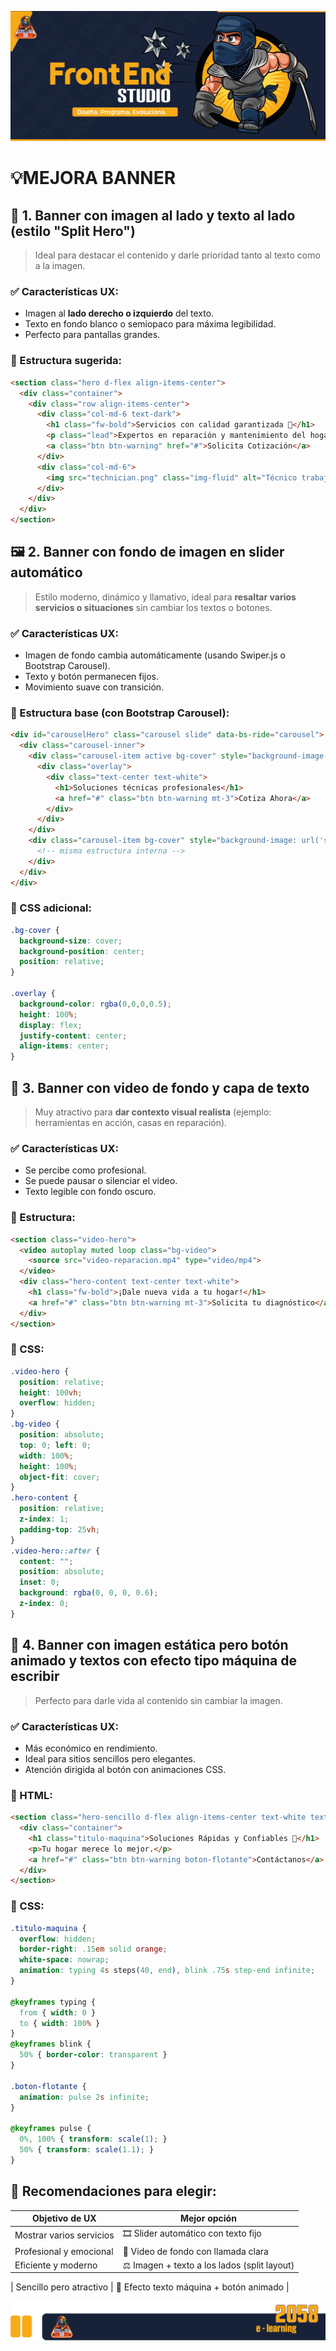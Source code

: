 ![Portada](https://github.com/Grandote58/grandote58-web-codex/blob/main/Semana_002/assets/Mesa%20de%20trabajo%201HtmlTypota.png)


# 💡MEJORA BANNER

## 🔁 1. **Banner con imagen al lado y texto al lado (estilo "Split Hero")**

> Ideal para destacar el contenido y darle prioridad tanto al texto como a la imagen.

### ✅ Características UX:

- Imagen al **lado derecho o izquierdo** del texto.
- Texto en fondo blanco o semiopaco para máxima legibilidad.
- Perfecto para pantallas grandes.

### 🧱 Estructura sugerida:

```html
<section class="hero d-flex align-items-center">
  <div class="container">
    <div class="row align-items-center">
      <div class="col-md-6 text-dark">
        <h1 class="fw-bold">Servicios con calidad garantizada 🔧</h1>
        <p class="lead">Expertos en reparación y mantenimiento del hogar.</p>
        <a class="btn btn-warning" href="#">Solicita Cotización</a>
      </div>
      <div class="col-md-6">
        <img src="technician.png" class="img-fluid" alt="Técnico trabajando">
      </div>
    </div>
  </div>
</section>
```

## 🖼️ 2. **Banner con fondo de imagen en slider automático**

> Estilo moderno, dinámico y llamativo, ideal para **resaltar varios servicios o situaciones** sin cambiar los textos o botones.

### ✅ Características UX:

- Imagen de fondo cambia automáticamente (usando Swiper.js o Bootstrap Carousel).
- Texto y botón permanecen fijos.
- Movimiento suave con transición.

### 🧱 Estructura base (con Bootstrap Carousel):

```html
<div id="carouselHero" class="carousel slide" data-bs-ride="carousel">
  <div class="carousel-inner">
    <div class="carousel-item active bg-cover" style="background-image: url('slide1.jpg'); height: 100vh;">
      <div class="overlay">
        <div class="text-center text-white">
          <h1>Soluciones técnicas profesionales</h1>
          <a href="#" class="btn btn-warning mt-3">Cotiza Ahora</a>
        </div>
      </div>
    </div>
    <div class="carousel-item bg-cover" style="background-image: url('slide2.jpg'); height: 100vh;">
      <!-- misma estructura interna -->
    </div>
  </div>
</div>
```

### 🎨 CSS adicional:

```css
.bg-cover {
  background-size: cover;
  background-position: center;
  position: relative;
}

.overlay {
  background-color: rgba(0,0,0,0.5);
  height: 100%;
  display: flex;
  justify-content: center;
  align-items: center;
}
```

## 🎥 3. **Banner con video de fondo y capa de texto**

> Muy atractivo para **dar contexto visual realista** (ejemplo: herramientas en acción, casas en reparación).

### ✅ Características UX:

- Se percibe como profesional.
- Se puede pausar o silenciar el video.
- Texto legible con fondo oscuro.

### 🧱 Estructura:

```html
<section class="video-hero">
  <video autoplay muted loop class="bg-video">
    <source src="video-reparacion.mp4" type="video/mp4">
  </video>
  <div class="hero-content text-center text-white">
    <h1 class="fw-bold">¡Dale nueva vida a tu hogar!</h1>
    <a href="#" class="btn btn-warning mt-3">Solicita tu diagnóstico</a>
  </div>
</section>
```

### 🎨 CSS:

```css
.video-hero {
  position: relative;
  height: 100vh;
  overflow: hidden;
}
.bg-video {
  position: absolute;
  top: 0; left: 0;
  width: 100%;
  height: 100%;
  object-fit: cover;
}
.hero-content {
  position: relative;
  z-index: 1;
  padding-top: 25vh;
}
.video-hero::after {
  content: "";
  position: absolute;
  inset: 0;
  background: rgba(0, 0, 0, 0.6);
  z-index: 0;
}
```

## 🎯 4. **Banner con imagen estática pero botón animado y textos con efecto tipo máquina de escribir**

> Perfecto para darle vida al contenido sin cambiar la imagen.

### ✅ Características UX:

- Más económico en rendimiento.
- Ideal para sitios sencillos pero elegantes.
- Atención dirigida al botón con animaciones CSS.

### 🧱 HTML:

```html
<section class="hero-sencillo d-flex align-items-center text-white text-center">
  <div class="container">
    <h1 class="titulo-maquina">Soluciones Rápidas y Confiables 🔧</h1>
    <p>Tu hogar merece lo mejor.</p>
    <a href="#" class="btn btn-warning boton-flotante">Contáctanos</a>
  </div>
</section>
```

### 🎨 CSS:

```css
.titulo-maquina {
  overflow: hidden;
  border-right: .15em solid orange;
  white-space: nowrap;
  animation: typing 4s steps(40, end), blink .75s step-end infinite;
}

@keyframes typing {
  from { width: 0 }
  to { width: 100% }
}
@keyframes blink {
  50% { border-color: transparent }
}

.boton-flotante {
  animation: pulse 2s infinite;
}

@keyframes pulse {
  0%, 100% { transform: scale(1); }
  50% { transform: scale(1.1); }
}
```

## 🧠 Recomendaciones para elegir:



| Objetivo de UX           | Mejor opción                                |
| ------------------------ | ------------------------------------------- |
| Mostrar varios servicios | 🎞️ Slider automático con texto fijo          |
| Profesional y emocional  | 🎥 Video de fondo con llamada clara          |
| Eficiente y moderno      | ⚖️ Imagen + texto a los lados (split layout) |

| Sencillo pero atractivo  | 💬 Efecto texto máquina + botón animado      |


![Pie](https://github.com/Grandote58/grandote58-web-codex/blob/main/Semana_002/assets/Recurso%201PiePagina.png)
